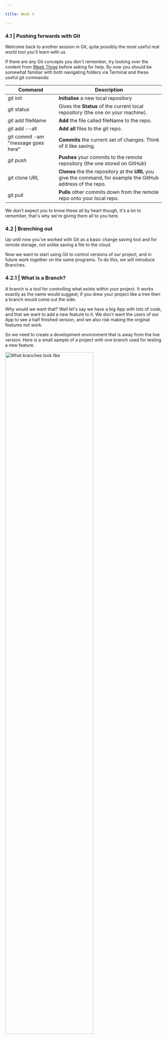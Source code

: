 ```yaml
---

title: Week 4

---
```


### 4.1 | Pushing forwards with Git

Welcome back to another session in Git, quite possibly the most useful real world tool you'll learn with us.

If there are any Git concepts you don't remember, try looking over the content from [Week Three](three.md) before asking for help. By now you should be somewhat familiar with both navigating folders via Terminal and these useful git commands:

| Command | Description |
|---------|-------------|
| git init | **Initialise** a new local repository |
| git status | Gives the **Status** of the current local repository (the one on your machine).
| git add fileName | **Add** the file called fileName to the repo.|
| git add --all | **Add all** files to the git repo. |
| git commit -am "message goes here"      | **Commits** the current set of changes. Think of it like saving. |
| git push | **Pushes** your commits to the remote repository (the one stored on GitHub)|
| git clone URL | **Clones** the the repository at the **URL** you give the command, for example the GitHub address of the repo.
| git pull | **Pulls** other commits down from the remote repo onto your local repo. |

We don't expect you to know these all by heart though, it's a lot to remember, that's why we're giving them all to you here.

### 4.2 | Branching out

Up until now you've worked with Git as a basic change saving tool and for remote storage, not unlike saving a file to the cloud.

Now we want to start using Git to control versions of our project, and in future work together on the same programs. To do this, we will introduce Branches.

### 4.2.1 | What is a Branch?

A branch is a tool for controlling what exists within your project. It works exactly as the name would suggest; if you drew your project like a tree then a branch would come out the side.

Why would we want that? Well let's say we have a big App with lots of code, and that we want to add a new feature to it. We don't want the users of our App to see a half finished version, and we also risk making the original features not work.

So we need to create a development environment that is away from the live version. Here is a small sample of a project with one branch used for testing a new feature.

<img src="https://canberragrammar.github.io/codecadets-2018/Resources/Branches.png" alt="What branches look like" style="width: 75%;"/>

In the above image, the Tree diagram depicts the structure of the repository's commit history, where the blue line depicts the main, "master" project, and the red line depicts a "Testing_Branch" that is off to the side. These two branches can be edited separately to each other by you or other users.

### 4.2.2 | Using branches

* Start by creating a new repository on your GitHub. If you go to https://github.com/ and are signed in you should see a New Repository button like so.

<img src="https://canberragrammar.github.io/codecadets-2018/Resources/NewRepo.png" alt="Creating a new Repo" style="width: 100%;"/>

**If you get stuck on any of the following steps, the commands are in the table at the top of the page!**

* Call it whatever you want, but make it something useful so you'll remember what it is later. Once created, clone your repo down onto your computer. You will need to copy and paste the link to your repo into the command.

* Add some basic text files or Python scripts of your own to the repo, and commit and push the changes.

* Create a new branch using `git checkout -b newBranchName` : Please replace newBranchName with a name of your choice.

* Edit some of the files within your git repo while in this branch. For this activity the contents of the file itself are not particularly important.

* Save and commit your changes.

### 4.2.3 | Merging together

* If you run `git branch` you will see a list of all active branches in your repo. Use a git checkout to get back onto the Master branch.

* Now we want to take the changes we made in the testing branch and put them into our main project. To do this, we will use `git merge branchName`. Push your changes to your remote repo.

* You have successfully created and merged a branch in Git. It may be difficult to appreciate the significance of your success at the moment, but this is one of the most important steps to collaborative development using Git.



### 4.3 | Conflicting messages

If you didn't quite get that section on branches then perhaps give it a re-read, as in this section we will be using them again. Next we want to observe what happens if multiple branches modified the same content when you want them to go back together.

* Create a new branch as we did before, and edit a file(s) in the repo. **You will then need to close the file in the editor for this activity.**

* Next, checkout back to your master branch and **edit the same file(s) you edited in the test branch, but change something different than last time!**.

* Try and merge your changes on the two branches together. You should get a warning along the lines of `fatal: Exiting because of an unresolved conflict.`

* Run up a `git status` to see what went wrong. It should tell you something similar to `both modified:   test.txt`.

* This is called a **"Merge Conflict"**, and if you work with others on the same code they can be quite a common problem.

### 4.3.1 | Resolving the conflict

* Open your test file in Atom. There should be a large box showing you where the merge conflict is; along with the buttons "Use me" for your changes and their changes.


<img src="https://canberragrammar.github.io/codecadets-2018/Resources/MergeConflict.png" alt="Merge conflicts" style="width: 100%;"/>

* Decide on which set of changes you want to keep. Either keep the Master changes, or accept and merge the test branch changes. Or you may want to take a combination of the two (you will have to remove the named markers, <<<<<, ===== and >>>>>).

* Once you've settled on a final version, save the file(s) and commit your changes back to the master branch, and push back to your remote. The branch will now be joined back to the master.

<img src="https://canberragrammar.github.io/codecadets-2018/Resources/Conflict_Resolved.png" alt="Merge conflict resolved, branches rejoined" style="width: 75%;"/>

### 4.4 | Working Together

Last session we got you to fork your own copy of a remote repo, and then clone that down onto your machine. Today will be very similar, except you are going to directly clone one of our repos:

* `git clone https://github.com/AGellel/Code-Cadets-Week-4/`

* In this repo you should find a folder for the day of the week, and your class. Navigate to it, depending on your speed there may or may not be files in there already.

* Create a new branch exactly like we have before. Make the branch name your **Firstname-Lastname** so we know who it is.

* Create a new text or python file, and again name the file **Firstname-Lastname**, then add it to the repo and commit your changes. You will be able to change other people's files, but note that if you do the it's on you to deal with the resulting merge conflict.


* Now, try to push your changes to our remote. **<font color="red" > You should get an error message telling you  </font>**`fatal: The current branch branchName has no upstream branch.` The Terminal will tell you how to add a branch to the remote, see if you can do it yourself.

### 4.4.1 | Creating a Pull Request

Now that you've committed the changes to your branch, let's get it added to the Master branch of the project.

* Go back to https://github.com/AGellel/Code-Cadets-Week-4

* On the main page you should a button that says `New pull request.`

<img src="https://canberragrammar.github.io/codecadets-2018/Resources/NewRequest.png" alt="Create a new pull request" style="width: 100%;"/>

* You will be taken to the following screen. Select your branch in the drop down menu labeled `compare`. If you don't see your branch, you likely failed to push it up - if that is the case, go back over a few of the sections above.

<img src="https://canberragrammar.github.io/codecadets-2018/Resources/PullRequest.png" alt="The Request" style="width: 100%;"/>

* If your brach doesn't have any conflicts with existing files, it should merge it automatically. Once merged, check the repo's list of commits and you should be able to see yourself.


<img src="https://canberragrammar.github.io/codecadets-2018/Resources/MergeSuccess.png" alt="Request successful" style="width: 100%;"/>

* Your tutor will then approve the merge request if it's acceptable.

### 4.5 | Finishing up

Congratulations, you've successfully merged a new file using git into our project. Git is the foundation of most collaborative software work in the real world; and of all the things you'll learn with us over this year this is likely the most practical skill.

If you find yourself with excess time then continue the Bandit themed git activities from last week.

### 4.6 | Appendix - New Commands

Now that you've made it this far, here is a list of the git commands we've added to our knowledge in this session.

This could be a handy reference in future, although there will be plenty other sources on the internet you may want to use, such as [the GitHub Cheatsheet](https://services.github.com/on-demand/downloads/github-git-cheat-sheet.pdf).

| Command | Description |
|---------|-------------|
|git branch | List all branches in the repo. |
| git checkout -b branchName | Creates a new **branch** called branchName |
| git checkout branchName | Switches the repo to the branch called brachName|
| git merge branchName | **Merges** the changes in the specified branch. |
